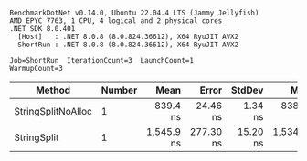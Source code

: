 ```

BenchmarkDotNet v0.14.0, Ubuntu 22.04.4 LTS (Jammy Jellyfish)
AMD EPYC 7763, 1 CPU, 4 logical and 2 physical cores
.NET SDK 8.0.401
  [Host]   : .NET 8.0.8 (8.0.824.36612), X64 RyuJIT AVX2
  ShortRun : .NET 8.0.8 (8.0.824.36612), X64 RyuJIT AVX2

Job=ShortRun  IterationCount=3  LaunchCount=1  
WarmupCount=3  

```
| Method             | Number | Mean       | Error     | StdDev   | Min        | Max        | Gen0   | Allocated |
|------------------- |------- |-----------:|----------:|---------:|-----------:|-----------:|-------:|----------:|
| StringSplitNoAlloc | 1      |   839.4 ns |  24.46 ns |  1.34 ns |   838.0 ns |   840.7 ns |      - |         - |
| StringSplit        | 1      | 1,545.9 ns | 277.30 ns | 15.20 ns | 1,534.4 ns | 1,563.1 ns | 0.0381 |    3208 B |
